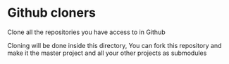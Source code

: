 # Github cloners
Clone all the repositories you have access to in Github

Cloning will be done inside this directory, You can fork this repository and make it the master project and all your other projects as submodules
